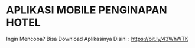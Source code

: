 # APLIKASI MOBILE PENGINAPAN HOTEL
Ingin Mencoba? Bisa Download Aplikasinya Disini : https://bit.ly/43WhWTK 

